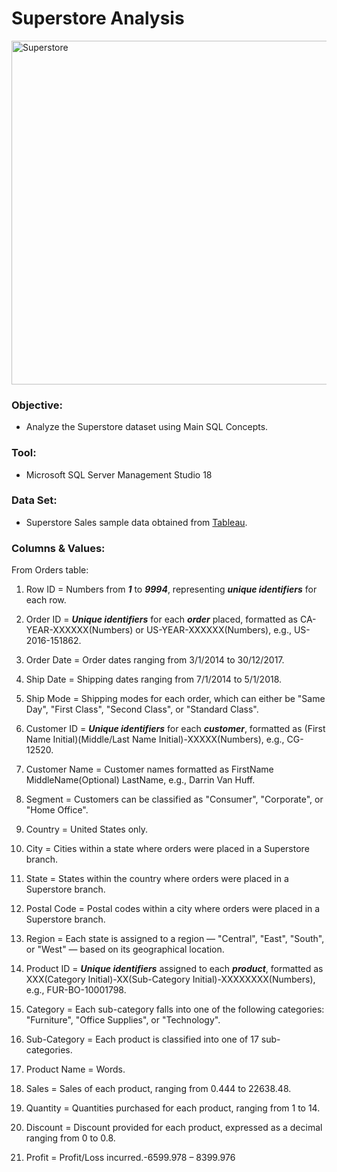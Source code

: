 # Superstore Analysis

<img src="https://github.com/Jagadish940112/Portfolio-Projects/assets/116116336/a457a77a-e947-4284-bc29-e523576b69d5" alt="Superstore" width="1100" height="550">

### Objective:
- Analyze the Superstore dataset using Main SQL Concepts.

### Tool:
- Microsoft SQL Server Management Studio 18

### Data Set:
- Superstore Sales sample data obtained from [Tableau](https://public.tableau.com/app/learn/sample-data).

### Columns & Values:
From Orders table:
1. Row ID = Numbers from ***1*** to ***9994***, representing ***unique identifiers*** for each row.

2. Order ID = ***Unique identifiers*** for each ***order*** placed, formatted as CA-YEAR-XXXXXX(Numbers) or US-YEAR-XXXXXX(Numbers), e.g., US-2016-151862.

3. Order Date = Order dates ranging from 3/1/2014 to 30/12/2017.

4. Ship Date = Shipping dates ranging from 7/1/2014 to 5/1/2018.

5. Ship Mode = Shipping modes for each order, which can either be "Same Day", "First Class", "Second Class", or "Standard Class".

6. Customer ID = ***Unique identifiers*** for each ***customer***, formatted as (First Name Initial)(Middle/Last Name Initial)-XXXXX(Numbers), e.g., CG-12520.

7. Customer Name = Customer names formatted as FirstName MiddleName(Optional) LastName, e.g., Darrin Van Huff.

8. Segment = Customers can be classified as "Consumer", "Corporate", or "Home Office".

9. Country = United States only.

10. City = Cities within a state where orders were placed in a Superstore branch.

11. State = States within the country where orders were placed in a Superstore branch.

12. Postal Code = Postal codes within a city where orders were placed in a Superstore branch.

13. Region = Each state is assigned to a region — "Central", "East", "South", or "West" — based on its geographical location.

14. Product ID = ***Unique identifiers*** assigned to each ***product***, formatted as XXX(Category Initial)-XX(Sub-Category Initial)-XXXXXXXX(Numbers), e.g., FUR-BO-10001798.

15. Category = Each sub-category falls into one of the following categories: "Furniture", "Office Supplies", or "Technology".

16. Sub-Category = Each product is classified into one of 17 sub-categories.

17. Product Name = Words.

18. Sales = Sales of each product, ranging from 0.444 to 22638.48.

19. Quantity = Quantities purchased for each product, ranging from 1 to 14.

20. Discount = Discount provided for each product, expressed as a decimal ranging from 0 to 0.8.

21. Profit = Profit/Loss incurred.-6599.978 – 8399.976
